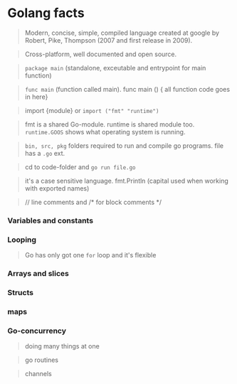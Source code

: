 # Golang facts

 > Modern, concise, simple, compiled language created at google by Robert, Pike, Thompson (2007 and first release in 2009).
 
 > Cross-platform, well documented and open source.
 
 > `package main` (standalone, exceutable and entrypoint for main function)
 
 > `func main` (function called main). func main () { all function code goes in here}
 
 > import {module} or `import ("fmt" "runtime")` 
 
 > fmt is a shared Go-module. runtime is shared module too. `runtime.GOOS` shows what operating system is running. 
 
 > `bin, src, pkg` folders required to run and compile go programs. file has a `.go` ext.
 
 > cd to code-folder and `go run file.go`
 
 > it's a case sensitive language. fmt.Println (capital used when working with exported names)
 
 > // line comments and /* for block comments */
 
 ### Variables and constants
 
 ### Looping
 
 > Go has only got one `for` loop and it's flexible
 
 ### Arrays and slices
 
 ### Structs
 
 ### maps
 
 ### Go-concurrency 
 
 > doing many things at one
 
 > go routines
 
 > channels

